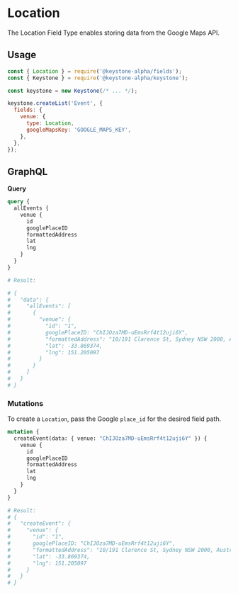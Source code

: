 <!--[meta]
section: api
subSection: field-types
title: Location
[meta]-->

# Location

The Location Field Type enables storing data from the Google Maps API.

## Usage

```javascript
const { Location } = require('@keystone-alpha/fields');
const { Keystone } = require('@keystone-alpha/keystone');

const keystone = new Keystone(/* ... */);

keystone.createList('Event', {
  fields: {
    venue: {
      type: Location,
      googleMapsKey: 'GOOGLE_MAPS_KEY',
    },
  },
});
```

## GraphQL

**Query**

```graphql
query {
  allEvents {
    venue {
      id
      googlePlaceID
      formattedAddress
      lat
      lng
    }
  }
}

# Result:

# {
#   "data": {
#     "allEvents": [
#       {
#         "venue": {
#           "id": "1",
#           googlePlaceID: "ChIJOza7MD-uEmsRrf4t12uji6Y",
#           "formattedAddress": "10/191 Clarence St, Sydney NSW 2000, Australia",
#           "lat": -33.869374,
#           "lng": 151.205097
#         }
#       }
#     ]
#   }
# }
```

### Mutations

To create a `Location`, pass the Google `place_id` for the desired field path.

```graphql
mutation {
  createEvent(data: { venue: "ChIJOza7MD-uEmsRrf4t12uji6Y" }) {
    venue {
      id
      googlePlaceID
      formattedAddress
      lat
      lng
    }
  }
}

# Result:
# {
#   "createEvent": {
#     "venue": {
#       "id": "1",
#       googlePlaceID: "ChIJOza7MD-uEmsRrf4t12uji6Y",
#       "formattedAddress": "10/191 Clarence St, Sydney NSW 2000, Australia",
#       "lat": -33.869374,
#       "lng": 151.205097
#     }
#   }
# }
```
